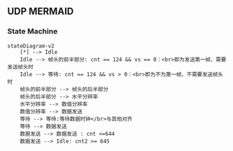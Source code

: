 <!--
 * @Description: 
 * @Author: MALossov
 * @Date: 2023-11-16 15:05:06
 * @LastEditTime: 2023-11-16 15:05:43
 * @LastEditors: MALossov
 * @Reference: 
-->
## UDP MERMAID

### State Machine

```mermaid
stateDiagram-v2
    [*] --> Idle
    Idle --> 帧头的前半部分: cnt == 124 && vs == 0：<br>即为发送第一帧、需要发送帧头时
    Idle --> 等待: cnt == 124 && vs > 0：<br>即为不为第一帧、不需要发送帧头时
    帧头的前半部分 --> 帧头的后半部分
    帧头的后半部分 --> 水平分辨率
    水平分辨率 --> 数值分辨率
    数值分辨率 --> 数据发送
    等待 --> 等待:等待数据时钟</br>与其他对齐
    等待 --> 数据发送
    数据发送 --> 数据发送 : cnt <=644
    数据发送 --> Idle: cnt2 >= 645
```
